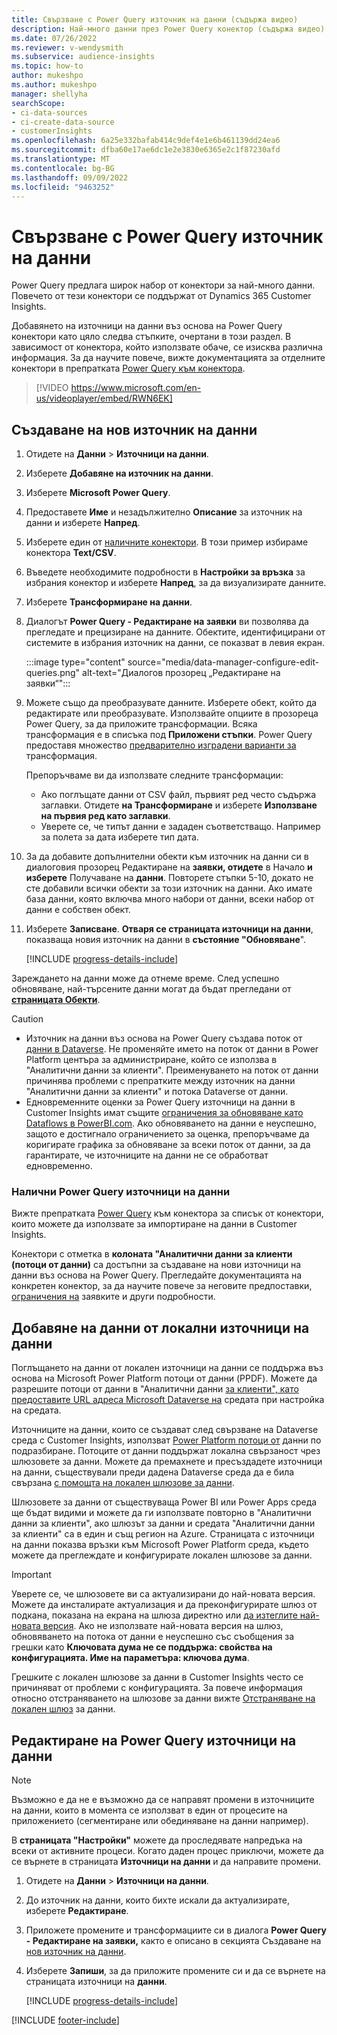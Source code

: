 ```yaml
---
title: Свързване с Power Query източник на данни (съдържа видео)
description: Най-много данни през Power Query конектор (съдържа видео).
ms.date: 07/26/2022
ms.reviewer: v-wendysmith
ms.subservice: audience-insights
ms.topic: how-to
author: mukeshpo
ms.author: mukeshpo
manager: shellyha
searchScope:
- ci-data-sources
- ci-create-data-source
- customerInsights
ms.openlocfilehash: 6a25e332bafab414c9def4e1e6b461139dd24ea6
ms.sourcegitcommit: dfba60e17ae6dc1e2e3830e6365e2c1f87230afd
ms.translationtype: MT
ms.contentlocale: bg-BG
ms.lasthandoff: 09/09/2022
ms.locfileid: "9463252"
---
```

# <a name="connect-to-a-power-query-data-source"></a>Свързване с Power Query източник на данни

Power Query предлага широк набор от конектори за най-много данни. Повечето от тези конектори се поддържат от Dynamics 365 Customer Insights.

Добавянето на източници на данни въз основа на Power Query конектори като цяло следва стъпките, очертани в този раздел. В зависимост от конектора, който използвате обаче, се изисква различна информация. За да научите повече, вижте документацията за отделните конектори в препратката [Power Query към конектора](/power-query/connectors/).

> [!VIDEO https://www.microsoft.com/en-us/videoplayer/embed/RWN6EK]

## <a name="create-a-new-data-source"></a>Създаване на нов източник на данни

1. Отидете на **Данни** > **Източници на данни**.

1. Изберете **Добавяне на източник на данни**.

1. Изберете **Microsoft Power Query**.

1. Предоставете **Име** и незадължително **Описание** за източник на данни и изберете **Напред**.

1. Изберете един от [наличните конектори](#available-power-query-data-sources). В този пример избираме конектора **Text/CSV**.

1. Въведете необходимите подробности в **Настройки за връзка** за избрания конектор и изберете **Напред**, за да визуализирате данните.

1. Изберете **Трансформиране на данни**.

1. Диалогът **Power Query - Редактиране на заявки** ви позволява да прегледате и прецизиране на данните. Обектите, идентифицирани от системите в избрания източник на данни, се показват в левия екран.

   :::image type="content" source="media/data-manager-configure-edit-queries.png" alt-text="Диалогов прозорец „Редактиране на заявки“":::

1. Можете също да преобразувате данните. Изберете обект, който да редактирате или преобразувате. Използвайте опциите в прозореца Power Query, за да приложите трансформации. Всяка трансформация е в списъка под **Приложени стъпки**. Power Query предоставя множество [предварително изградени варианти за](/power-query/power-query-what-is-power-query#transformations) трансформация.

   Препоръчваме ви да използвате следните трансформации:

   - Ако поглъщате данни от CSV файл, първият ред често съдържа заглавки. Отидете **на Трансформиране** и изберете **Използване на първия ред като заглавки**.
   - Уверете се, че типът данни е зададен съответстващо. Например за полета за дата изберете тип дата.

1. За да добавите допълнителни обекти към източник на данни си в диалоговия прозорец Редактиране на **заявки, отидете** в Начало **и изберете** Получаване на **данни**. Повторете стъпки 5-10, докато не сте добавили всички обекти за този източник на данни. Ако имате база данни, която включва много набори от данни, всеки набор от данни е собствен обект.

1. Изберете **Записване**. **Отваря се страницата източници на данни**, показваща новия източник на данни в **състояние "Обновяване**".

   [!INCLUDE [progress-details-include](includes/progress-details-pane.md)]

Зареждането на данни може да отнеме време. След успешно обновяване, най-търсените данни могат да бъдат прегледани от [**страницата Обекти**](entities.md).

> [!CAUTION]
>
> - Източник на данни въз основа на Power Query създава поток от [данни в Dataverse](/power-query/dataflows/overview-dataflows-across-power-platform-dynamics-365). Не променяйте името на поток от данни в Power Platform центъра за администриране, който се използва в "Аналитични данни за клиенти". Преименуването на поток от данни причинява проблеми с препратките между източник на данни "Аналитични данни за клиенти" и потока Dataverse от данни.
> - Едновременните оценки за Power Query източници на данни в Customer Insights имат същите [ограничения за обновяване като Dataflows в PowerBI.com](/power-query/power-query-online-limits#refresh-limits). Ако обновяването на данни е неуспешно, защото е достигнало ограничението за оценка, препоръчваме да коригирате графика за обновяване за всеки поток от данни, за да гарантирате, че източниците на данни не се обработват едновременно.

### <a name="available-power-query-data-sources"></a>Налични Power Query източници на данни

Вижте препратката [Power Query](/power-query/connectors/) към конектора за списък от конектори, които можете да използвате за импортиране на данни в Customer Insights.

Конектори с отметка в **колоната "Аналитични данни за клиенти (потоци от данни)** са достъпни за създаване на нови източници на данни въз основа на Power Query. Прегледайте документацията на конкретен конектор, за да научите повече за неговите предпоставки, [ограничения на](/power-query/power-query-online-limits) заявките и други подробности.

## <a name="add-data-from-on-premises-data-sources"></a>Добавяне на данни от локални източници на данни

Поглъщането на данни от локален източници на данни се поддържа въз основа на Microsoft Power Platform потоци от данни (PPDF). Можете да разрешите потоци от данни в "Аналитични данни [за клиенти", като предоставите URL адреса Microsoft Dataverse на](create-environment.md) средата при настройка на средата.

Източниците на данни, които се създават след свързване на Dataverse среда с Customer Insights, използват [Power Platform потоци от](/power-query/dataflows/overview-dataflows-across-power-platform-dynamics-365) данни по подразбиране. Потоците от данни поддържат локална свързаност чрез шлюзовете за данни. Можете да премахнете и пресъздадете източници на данни, съществували преди дадена Dataverse среда да е била свързана [с помощта на локален шлюзове за данни](/data-integration/gateway/service-gateway-app).

Шлюзовете за данни от съществуваща Power BI или Power Apps среда ще бъдат видими и можете да ги използвате повторно в "Аналитични данни за клиенти", ако шлюзът за данни и средата "Аналитични данни за клиенти" са в един и същ регион на Azure. Страницата с източници на данни показва връзки към Microsoft Power Platform среда, където можете да преглеждате и конфигурирате локален шлюзове за данни.

> [!IMPORTANT]
> Уверете се, че шлюзовете ви са актуализирани до най-новата версия. Можете да инсталирате актуализация и да преконфигурирате шлюз от подкана, показана на екрана на шлюза директно или [да изтеглите най-новата версия](https://powerapps.microsoft.com/downloads/). Ако не използвате най-новата версия на шлюз, обновяването на потока от данни е неуспешно със съобщения за грешки като **Ключовата дума не се поддържа: свойства на конфигурацията. Име на параметъра: ключова дума**.
>
> Грешките с локален шлюзове за данни в Customer Insights често се причиняват от проблеми с конфигурацията. За повече информация относно отстраняването на шлюзове за данни вижте [Отстраняване на локален шлюз](/data-integration/gateway/service-gateway-tshoot) за данни.

## <a name="edit-power-query-data-sources"></a>Редактиране на Power Query източници на данни

> [!NOTE]
> Възможно е да не е възможно да се направят промени в източниците на данни, които в момента се използват в един от процесите на приложението (сегментиране или обединяване на данни например).
>
> В **страницата "Настройки"** можете да проследявате напредъка на всеки от активните процеси. Когато даден процес приключи, можете да се върнете в страницата **Източници на данни** и да направите промени.

1. Отидете на **Данни** > **Източници на данни**.

1. До източник на данни, които бихте искали да актуализирате, изберете **Редактиране**.

1. Приложете промените и трансформациите си в диалога **Power Query - Редактиране на заявки,** както е описано в секцията Създаване на [нов източник на данни](#create-a-new-data-source).

1. Изберете **Запиши**, за да приложите промените си и да се върнете на страницата източници на **данни**.

   [!INCLUDE [progress-details-include](includes/progress-details-pane.md)]

[!INCLUDE [footer-include](includes/footer-banner.md)]
